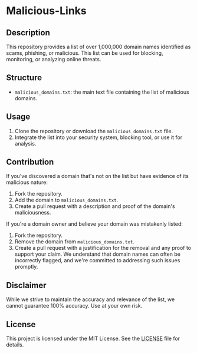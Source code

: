 # Malicious-Links
## Description

This repository provides a list of over 1,000,000 domain names identified as scams, phishing, or malicious. This list can be used for blocking, monitoring, or analyzing online threats.

## Structure

- `malicious_domains.txt`: the main text file containing the list of malicious domains.

## Usage

1. Clone the repository or download the `malicious_domains.txt` file.
2. Integrate the list into your security system, blocking tool, or use it for analysis.

## Contribution

If you've discovered a domain that's not on the list but have evidence of its malicious nature:

1. Fork the repository.
2. Add the domain to `malicious_domains.txt`.
3. Create a pull request with a description and proof of the domain's maliciousness.

If you're a domain owner and believe your domain was mistakenly listed:

1. Fork the repository.
2. Remove the domain from `malicious_domains.txt`.
3. Create a pull request with a justification for the removal and any proof to support your claim. We understand that domain names can often be incorrectly flagged, and we're committed to addressing such issues promptly.

## Disclaimer

While we strive to maintain the accuracy and relevance of the list, we cannot guarantee 100% accuracy. Use at your own risk.

## License

This project is licensed under the MIT License. See the [LICENSE](LICENSE) file for details.
